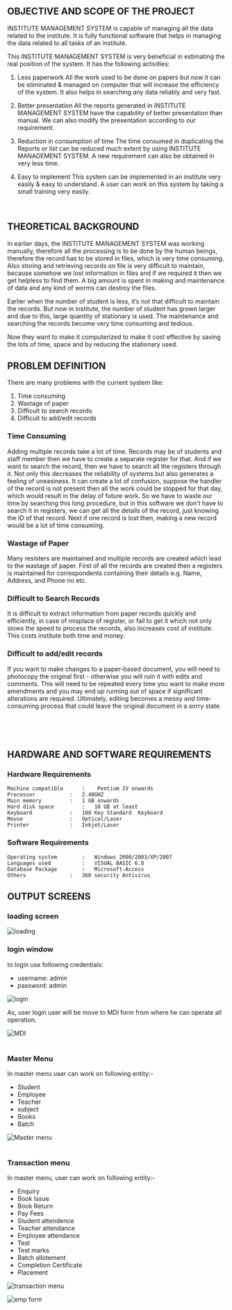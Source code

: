 

## OBJECTIVE AND SCOPE OF THE PROJECT


INSTITUTE MANAGEMENT SYSTEM is capable of managing all the data related to the institute. It is fully functional software that helps in managing the data related to all tasks of an institute.

This INSTITUTE MANAGEMENT SYSTEM is very beneficial in estimating the real position of the system. It has the following activities:

1. Less paperwork
All the work used to be done on papers but now it can be eliminated & managed on computer that will increase the efficiency of the system. It also helps in searching any data reliably and very fast.

2. Better presentation
All the reports generated in INSTITUTE MANAGEMENT SYSTEM have the capability of better presentation than manual. We can also modify the presentation according to our requirement.

3. Reduction in consumption of time
The time consumed in duplicating the Reports or list can be reduced much extent by using INSTITUTE MANAGEMENT SYSTEM. A new requirement can also be obtained in very less time.

4. Easy to implement
This system can be implemented in an institute very easily & easy to understand. A user can work on this system by taking a small training very easily.

 
## THEORETICAL BACKGROUND


In earlier days, the INSTITUTE MANAGEMENT SYSTEM was working manually, therefore all the processing is to be done by the human beings, therefore the record has to be stored in files, which is very time consuming. Also storing and retrieving records on file is very difficult to maintain, because somehow we lost information in files and if we required it then we get helpless to find them. A big amount is spent in making and maintenance of data and any kind of worms can destroy the files.

Earlier when the number of student is less, it’s not that difficult to maintain the records. But now in institute, the number of student has grown larger and due to this, large quantity of stationary is used. The maintenance and searching the records become very time consuming and tedious.

Now they want to make it computerized to make it cost effective by saving the lots of time, space and by reducing the stationary used.
 
## PROBLEM DEFINITION


There are many problems with the current system like:

1. Time consuming
2. Wastage of paper
3. Difficult to search records
4. Difficult to add/edit records 

### Time Consuming

Adding multiple records take a lot of time. Records may be of students and staff member then we have to create a separate register for that. And if we want to search the record, then we have to search all the registers through it. Not only this decreases the reliability of systems but also generates a feeling of uneasiness. It can create a lot of confusion, suppose the handler of the record is not present then all the work could be stopped for that day, which would result in the delay of future work. So we have to waste our time by searching this long procedure, but in this software we don’t have to search it in registers, we can get all the details of the record, just knowing the ID of that record. Next if one record is lost then, making a new record would be a lot of time consuming. 

### Wastage of Paper

Many resisters are maintained and multiple records are created which lead to the wastage of paper. First of all the records are created then a registers is maintained for correspondents containing their details e.g. Name, Address, and Phone no etc. 

### Difficult to Search Records

It is difficult to extract information from paper records quickly and efficiently, in case of misplace of register, or fail to get it which not only slows the speed to process the records, also increases cost of institute. This costs institute both time and money.

### Difficult to add/edit records 

If you want to make changes to a paper-based document, you will need to photocopy the original first - otherwise you will ruin it with edits and comments. This will need to be repeated every time you want to make more amendments and you may end up running out of space if significant alterations are required. Ultimately, editing becomes a messy and time-consuming process that could leave the original document in a sorry state. 
 
 

 
## HARDWARE AND SOFTWARE REQUIREMENTS



### Hardware Requirements
			
	Machine compatible		:	 Pentium IV onwards
	Processor			: 	2.40GHZ
	Main memory			: 	1 GB onwards
	Hard disk space			: 	10 GB at least
	Keyboard			: 	108 Key Standard  Keyboard
	Mouse				: 	Optical/Laser
	Printer				: 	Inkjet/Laser


### Software Requirements

	Operating system		:	Windows 2000/2003/XP/2007
	Languages used			:	VISUAL BASIC 6.0
	Database Package		:	Microsoft-Access
	Others				:	360 security Antivirus


## OUTPUT SCREENS
### loading screen<br>

![loading](images/loading.png)

### login window<br>
to login use following credentials:
  - username: admin
  - password: admin
  
![login](images/login.png)

As, user login user will be move to MDI form from where he can operate all operation.

![MDI](images/MDI.png)<br><br>
### Master Menu
In master menu user can work on following entity:-
- Student
- Employee
- Teacher 
- subject
- Books
- Batch

![Master menu](images/Master.png)<br><br>

### Transaction menu
In master menu, user can work on following entity:-
- Enquiry
- Book Issue
- Book Return
- Pay Fees
- Student attendence
- Teacher attendance
- Employee attendance
- Test
- Test marks
- Batch allotement
- Completion Certificate
- Placement

![transaction menu](images/transaction.png)

![emp form](images/emp.png)

 

 
